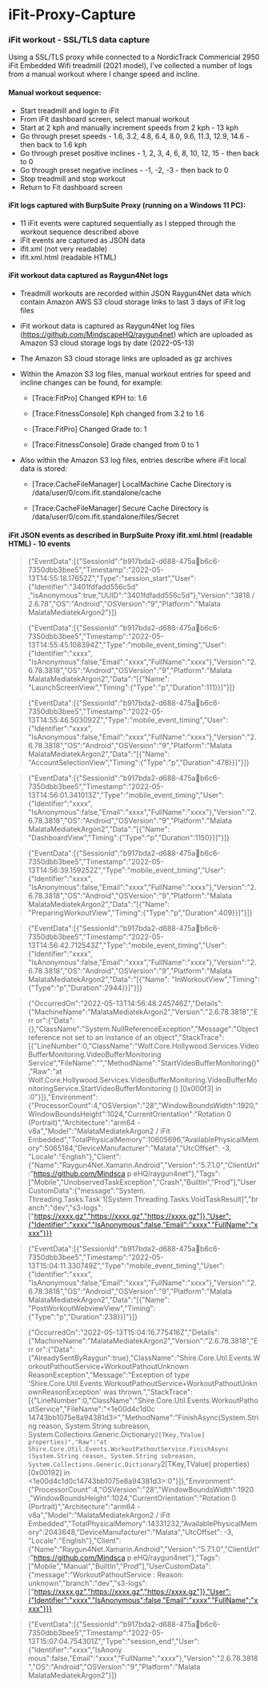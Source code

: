 # iFit-Proxy-Capture
### iFit workout - SSL/TLS data capture

Using a SSL/TLS proxy while connected to a NordicTrack Commericial 2950 iFit Embedded Wifi treadmill (2021 model), I've collected a number of logs from a manual workout where I change speed and incline.

#### Manual workout sequence:

- Start treadmill and login to iFit
- From iFit dashboard screen, select manual workout
- Start at 2 kph and manually increment speeds from 2 kph - 13 kph
- Go through preset speeds - 1.6, 3.2, 4.8, 6.4, 8.0, 9.6, 11.3, 12.9, 14.6 - then back to 1.6 kph
- Go through preset positive inclines - 1, 2, 3, 4, 6, 8, 10, 12, 15 - then back to 0
- Go through preset negative inclines - -1, -2, -3 - then back to 0
- Stop treadmill and stop workout
- Return to Fit dashboard screen

#### iFit logs captured with BurpSuite Proxy (running on a Windows 11 PC):

- 11 iFit events were captured sequentially as I stepped through the workout sequence described above
- iFit events are captured as JSON data
- ifit.xml (not very readable)
- ifit.xml.html (readable HTML)

#### iFit workout data captured as Raygun4Net logs

- Treadmill workouts are recorded within JSON Raygun4Net data which contain Amazon AWS S3 cloud storage links to last 3 days of iFit log files
- iFit workout data is captured as Raygun4Net log files (https://github.com/MindscapeHQ/raygun4net) which are uploaded as Amazon S3 cloud storage logs by date (2022-05-13)
- The Amazon S3 cloud storage links are uploaded as gz archives
- Within the Amazon S3 log files, manual workout entries for speed and incline changes can be found, for example:

  - [Trace:FitPro] Changed KPH to: 1.6
  - [Trace:FitnessConsole] Kph changed from 3.2 to 1.6

  - [Trace:FitPro] Changed Grade to: 1
  - [Trace:FitnessConsole] Grade changed from 0 to 1

- Also within the Amazon S3 log files, entries describe where iFit local data is stored:

  - [Trace:CacheFileManager] LocalMachine Cache Directory is /data/user/0/com.ifit.standalone/cache

  - [Trace:CacheFileManager] Secure Cache Directory is /data/user/0/com.ifit.standalone/files/Secret

#### iFit JSON events as described in BurpSuite Proxy ifit.xml.html (readable HTML) - 10 events

> {"EventData":[{"SessionId":"b917bda2-d688-475ab6c6-7350dbb3bee5","Timestamp":"2022-05-13T14:55:18.17652Z","Type":"session_start","User":{"Identifier":"3401fdfadd556c5d"
,"IsAnonymous":true,"UUID":"3401fdfadd556c5d"},"Version":"3818 / 2.6.78","OS":"Android","OSVersion":"9","Platform":"Malata 
MalataMediatekArgon2"}]}

> {"EventData":[{"SessionId":"b917bda2-d688-475ab6c6-7350dbb3bee5","Timestamp":"2022-05-13T14:55:45.108394Z","Type":"mobile_event_timing","User":{"Identifier":"xxxx",
"IsAnonymous":false,"Email":"xxxx","FullName":"xxxx"},"Version":"2.6.78.3818","OS":"Android","OSVersion":"9","Platform":"Malata MalataMediatekArgon2","Data":"[{\"Name\":
\"LaunchScreenView\",\"Timing\":{\"Type\":\"p\",\"Duration\":111}}]"}]}

> {"EventData":[{"SessionId":"b917bda2-d688-475ab6c6-7350dbb3bee5","Timestamp":"2022-05-13T14:55:46.503092Z","Type":"mobile_event_timing","User":{"Identifier":"xxxx",
"IsAnonymous":false,"Email":"xxxx","FullName":"xxxx"},"Version":"2.6.78.3818","OS":"Android","OSVersion":"9","Platform":"Malata MalataMediatekArgon2","Data":"[{\"Name\":
\"AccountSelectionView\",\"Timing\":{\"Type\":\"p\",\"Duration\":478}}]"}]}

> {"EventData":[{"SessionId":"b917bda2-d688-475ab6c6-7350dbb3bee5","Timestamp":"2022-05-13T14:56:01.341013Z","Type":"mobile_event_timing","User":{"Identifier":"xxxx",
"IsAnonymous":false,"Email":"xxxx","FullName":"xxxx"},"Version":"2.6.78.3818","OS":"Android","OSVersion":"9","Platform":"Malata MalataMediatekArgon2","Data":"[{\"Name\":
\"DashboardView\",\"Timing\":{\"Type\":\"p\",\"Duration\":1150}}]"}]}

> {"EventData":[{"SessionId":"b917bda2-d688-475ab6c6-7350dbb3bee5","Timestamp":"2022-05-13T14:56:39.159252Z","Type":"mobile_event_timing","User":{"Identifier":"xxxx",
"IsAnonymous":false,"Email":"xxxx","FullName":"xxxx"},"Version":"2.6.78.3818","OS":"Android","OSVersion":"9","Platform":"Malata MalataMediatekArgon2","Data":"[{\"Name\":
\"PreparingWorkoutView\",\"Timing\":{\"Type\":\"p\",\"Duration\":409}}]"}]}

> {"EventData":[{"SessionId":"b917bda2-d688-475ab6c6-7350dbb3bee5","Timestamp":"2022-05-13T14:56:42.712543Z","Type":"mobile_event_timing","User":{"Identifier":"xxxx",
"IsAnonymous":false,"Email":"xxxx","FullName":"xxxx"},"Version":"2.6.78.3818","OS":"Android","OSVersion":"9","Platform":"Malata MalataMediatekArgon2","Data":"[{\"Name\":
\"InWorkoutView\",\"Timing\":{\"Type\":\"p\",\"Duration\":2944}}]"}]}

> {"OccurredOn":"2022-05-13T14:56:48.245746Z","Details":{"MachineName":"MalataMediatekArgon2","Version":"2.6.78.3818","Err
or":{"Data":{},"ClassName":"System.NullReferenceException","Message":"Object reference not set to an instance of an 
object","StackTrace":[{"LineNumber":0,"ClassName":"Wolf.Core.Hollywood.Services.VideoBufferMonitoring.VideoBufferMonitoring
Service","FileName":"<a3dcaf78efc2480da7cb2765e39ff8cc>","MethodName":"StartVideoBufferMonitoring()","Raw":"at Wolf.Core.Hollywood.Services.VideoBufferMonitoring.VideoBufferMonitoringService.StartVideoBufferMonitoring () [0x000f3] in 
<a3dcaf78efc2480da7cb2765e39ff8cc>:0"}]},"Environment":{"ProcessorCount":4,"OSVersion":"28","WindowBoundsWidth":1920,"
WindowBoundsHeight":1024,"CurrentOrientation":"Rotation 0 (Portrait)","Architecture":"arm64 -
v8a","Model":"MalataMediatekArgon2 / iFit 
Embedded","TotalPhysicalMemory":10605696,"AvailablePhysicalMemory":5065184,"DeviceManufacturer":"Malata","UtcOffset": -3,
"Locale":"English"},"Client":{"Name":"Raygun4Net.Xamarin.Android","Version":"5.7.1.0","ClientUrl":"https://github.com/Mindsca p
eHQ/raygun4net"},"Tags":["Mobile","UnobservedTaskException","Crash","BuiltIn","Prod"],"UserCustomData":{"message":"System.
Threading.Tasks.Task`1[System.Threading.Tasks.VoidTaskResult]","branch":"dev","s3-logs":["https://xxxx.gz","https://xxxx.gz","https://xxxx.gz"]},"User":{"Identifier":"xxxx","IsAnonymous":false,"Email":"xxxx","FullName":"xxxx"}}}

> {"EventData":[{"SessionId":"b917bda2-d688-475ab6c6-7350dbb3bee5","Timestamp":"2022-05-13T15:04:11.330749Z","Type":"mobile_event_timing","User":{"Identifier":"xxxx",
"IsAnonymous":false,"Email":"xxxx","FullName":"xxxx"},"Version":"2.6.78.3818","OS":"Android","OSVersion":"9","Platform":"Malata MalataMediatekArgon2","Data":"[{\"Name\":
\"PostWorkoutWebviewView\",\"Timing\":{\"Type\":\"p\",\"Duration\":238}}]"}]}

> {"OccurredOn":"2022-05-13T15:04:16.775416Z","Details":{"MachineName":"MalataMediatekArgon2","Version":"2.6.78.3818","Err
or":{"Data":{"AlreadySentByRaygun":true},"ClassName":"Shire.Core.Util.Events.WorkoutPathoutService+WorkoutPathoutUnknown
ReasonException","Message":"Exception of type 
'Shire.Core.Util.Events.WorkoutPathoutService+WorkoutPathoutUnknownReasonException' was 
thrown.","StackTrace":[{"LineNumber":0,"ClassName":"Shire.Core.Util.Events.WorkoutPathoutService","FileName":"<1e00d4c1d0c
14743bb1075e8a94381d3>","MethodName":"FinishAsync(System.String reason, System.String subreason, 
System.Collections.Generic.Dictionary`2[TKey,TValue] properties)","Raw":"at 
Shire.Core.Util.Events.WorkoutPathoutService.FinishAsync (System.String reason, System.String subreason, 
System.Collections.Generic.Dictionary`2[TKey,TValue] properties) [0x00192] in 
<1e00d4c1d0c14743bb1075e8a94381d3>:0"}]},"Environment":{"ProcessorCount":4,"OSVersion":"28","WindowBoundsWidth":1920
,"WindowBoundsHeight":1024,"CurrentOrientation":"Rotation 0 (Portrait)","Architecture":"arm64 -
v8a","Model":"MalataMediatekArgon2 / iFit 
Embedded","TotalPhysicalMemory":14331232,"AvailablePhysicalMemory":2043648,"DeviceManufacturer":"Malata","UtcOffset": -3,
"Locale":"English"},"Client":{"Name":"Raygun4Net.Xamarin.Android","Version":"5.7.1.0","ClientUrl":"https://github.com/Mindsca p
eHQ/raygun4net"},"Tags":["Mobile","Manual","BuiltIn","Prod"],"UserCustomData":{"message":"WorkoutPathoutService : Reason: 
unknown","branch":"dev","s3-logs":["https://xxxx.gz","https://xxxx.gz","https://xxxx.gz"]},"User":{"Identifier":"xxxx","IsAnonymous":false,"Email":"xxxx","FullName":"xxxx"}}}

> {"EventData":[{"SessionId":"b917bda2-d688-475ab6c6-7350dbb3bee5","Timestamp":"2022-05-13T15:07:04.754301Z","Type":"session_end","User":{"Identifier":"xxxx","IsAnony
mous":false,"Email":"xxxx","FullName":"xxxx"},"Version":"2.6.78.3818","OS":"Android","OSVersion":"9","Platform":"Malata MalataMediatekArgon2"}]}
